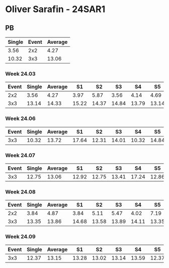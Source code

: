 # Oliver Sarafin - 24SAR1

## PB
|Single|Event|Average|
|----|----|----|
|3.56|2x2|4.27|
|10.32|3x3|13.06|
### Week 24.03
|Event|Single|Average|S1|S2|S3|S4|S5|
|-----|-------|------|--|--|--|--|--|
|2x2|3.56|4.27|3.97|5.87|3.56|4.14|4.69|
|3x3|13.14|14.33|15.22|14.37|14.84|13.79|13.14|
### Week 24.06
|Event|Single|Average|S1|S2|S3|S4|S5|
|-----|-------|------|--|--|--|--|--|
|3x3|10.32|13.72|17.64|12.31|14.01|10.32|14.84|
### Week 24.07
|Event|Single|Average|S1|S2|S3|S4|S5|
|-----|-------|------|--|--|--|--|--|
|3x3|12.75|13.06|12.92|12.75|13.41|17.24|12.86|
### Week 24.08
|Event|Single|Average|S1|S2|S3|S4|S5|
|-----|-------|------|--|--|--|--|--|
|2x2|3.84|4.87|3.84|5.11|5.47|4.02|7.19|
|3x3|13.35|13.86|14.68|13.58|13.89|14.11|13.35|
### Week 24.09
|Event|Single|Average|S1|S2|S3|S4|S5|
|-----|-------|------|--|--|--|--|--|
|3x3|12.37|13.15|13.28|13.02|13.14|13.59|12.37|
